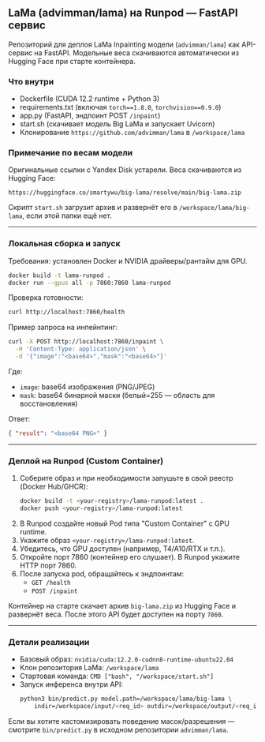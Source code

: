## LaMa (advimman/lama) на Runpod — FastAPI сервис

Репозиторий для деплоя LaMa Inpainting модели (`advimman/lama`) как API-сервис на FastAPI. Модельные веса скачиваются автоматически из Hugging Face при старте контейнера.

### Что внутри
- Dockerfile (CUDA 12.2 runtime + Python 3)
- requirements.txt (включая `torch==1.8.0`, `torchvision==0.9.0`)
- app.py (FastAPI, эндпоинт POST `/inpaint`)
- start.sh (скачивает модель Big LaMa и запускает Uvicorn)
- Клонирование `https://github.com/advimman/lama` в `/workspace/lama`

### Примечание по весам модели
Оригинальные ссылки с Yandex Disk устарели. Веса скачиваются из Hugging Face:

`https://huggingface.co/smartywu/big-lama/resolve/main/big-lama.zip`

Скрипт `start.sh` загрузит архив и развернёт его в `/workspace/lama/big-lama`, если этой папки ещё нет.

---

### Локальная сборка и запуск

Требования: установлен Docker и NVIDIA драйверы/рантайм для GPU.

```bash
docker build -t lama-runpod .
docker run --gpus all -p 7860:7860 lama-runpod
```

Проверка готовности:

```bash
curl http://localhost:7860/health
```

Пример запроса на инпейнтинг:

```bash
curl -X POST http://localhost:7860/inpaint \
  -H 'Content-Type: application/json' \
  -d '{"image":"<base64>","mask":"<base64>"}'
```

Где:
- `image`: base64 изображения (PNG/JPEG)
- `mask`: base64 бинарной маски (белый=255 — область для восстановления)

Ответ:

```json
{ "result": "<base64 PNG>" }
```

---

### Деплой на Runpod (Custom Container)

1. Соберите образ и при необходимости запушьте в свой реестр (Docker Hub/GHCR):
   ```bash
   docker build -t <your-registry>/lama-runpod:latest .
   docker push <your-registry>/lama-runpod:latest
   ```
2. В Runpod создайте новый Pod типа "Custom Container" с GPU runtime.
3. Укажите образ `<your-registry>/lama-runpod:latest`.
4. Убедитесь, что GPU доступен (например, T4/A10/RTX и т.п.).
5. Откройте порт 7860 (контейнер его слушает). В Runpod укажите HTTP порт 7860.
6. После запуска pod, обращайтесь к эндпоинтам:
   - `GET /health`
   - `POST /inpaint`

Контейнер на старте скачает архив `big-lama.zip` из Hugging Face и развернёт веса. После этого API будет доступен на порту `7860`.

---

### Детали реализации

- Базовый образ: `nvidia/cuda:12.2.0-cudnn8-runtime-ubuntu22.04`
- Клон репозитория LaMa: `/workspace/lama`
- Стартовая команда: `CMD ["bash", "/workspace/start.sh"]`
- Запуск инференса внутри API:
  ```bash
  python3 bin/predict.py model.path=/workspace/lama/big-lama \
      indir=/workspace/input/<req_id> outdir=/workspace/output/<req_id>
  ```

Если вы хотите кастомизировать поведение масок/разрешения — смотрите `bin/predict.py` в исходном репозитории `advimman/lama`.


